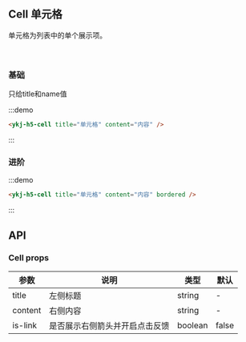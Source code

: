 ## Cell 单元格

单元格为列表中的单个展示项。
<br/>
<br/>
<br/>

### 基础

只给title和name值

:::demo
```html
<ykj-h5-cell title="单元格" content="内容" />
```
:::

### 进阶
:::demo
```html
<ykj-h5-cell title="单元格" content="内容" bordered />
```
:::

## API

### Cell props

| 参数  | 说明 | 类型 | 默认 |
| ------------- | ------------- | ---- | ---- |
| title  | 左侧标题 |  string    | - |
| content  | 右侧内容 |  string    | - |
| is-link  | 是否展示右侧箭头并开启点击反馈 |  boolean    | false |

